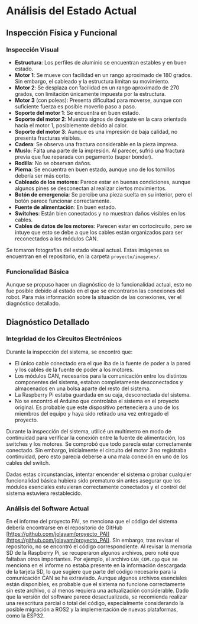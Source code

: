 # Análisis del Estado Actual

## Inspección Física y Funcional

### Inspección Visual

- **Estructura**: Los perfiles de aluminio se encuentran estables y en buen estado.
- **Motor 1**: Se mueve con facilidad en un rango aproximado de 180 grados. Sin embargo, el cableado y la estructura limitan su movimiento.
- **Motor 2**: Se desplaza con facilidad en un rango aproximado de 270 grados, con limitación únicamente impuesta por la estructura.
- **Motor 3** (con poleas): Presenta dificultad para moverse, aunque con suficiente fuerza es posible moverlo paso a paso.
- **Soporte del motor 1**: Se encuentra en buen estado.
- **Soporte del motor 2**: Muestra signos de desgaste en la cara orientada hacia el motor 1, posiblemente debido al calor.
- **Soporte del motor 3**: Aunque es una impresión de baja calidad, no presenta fracturas visibles.
- **Cadera**: Se observa una fractura considerable en la pieza impresa.
- **Muslo**: Falta una parte de la impresión. Al parecer, sufrió una fractura previa que fue reparada con pegamento (super bonder).
- **Rodilla**: No se observan daños.
- **Pierna**: Se encuentra en buen estado, aunque uno de los tornillos debería ser más corto.
- **Cableado de los motores**: Parece estar en buenas condiciones, aunque algunos pines se desconectan al realizar ciertos movimientos.
- **Botón de emergencia**: Se percibe una pieza suelta en su interior, pero el botón parece funcionar correctamente.
- **Fuente de alimentación**: En buen estado.
- **Switches**: Están bien conectados y no muestran daños visibles en los cables.
- **Cables de datos de los motores**: Parecen estar en cortocircuito, pero se intuye que esto se debe a que los cables están organizados para ser reconectados a los módulos CAN.

Se tomaron fotografías del estado visual actual. Estas imágenes se encuentran en el repositorio, en la carpeta `proyecto/imagenes/`.

### Funcionalidad Básica

Aunque se propuso hacer un diagnóstico de la funcionalidad actual, esto no fue posible debido al estado en el que se encontraron las conexiones del robot. Para más información sobre la situación de las conexiones, ver el diagnóstico detallado.

## Diagnóstico Detallado

### Integridad de los Circuitos Electrónicos

Durante la inspección del sistema, se encontró que:

- El único cable conectado era el que iba de la fuente de poder a la pared y los cables de la fuente de poder a los motores.
- Los módulos CAN, necesarios para la comunicación entre los distintos componentes del sistema, estaban completamente desconectados y almacenados en una bolsa aparte del resto del sistema.
- La Raspberry Pi estaba guardada en su caja, desconectada del sistema.
- No se encontró el Arduino que controlaba el sistema en el proyecto original. Es probable que este dispositivo perteneciera a uno de los miembros del equipo y haya sido retirado una vez entregado el proyecto.

Durante la inspección del sistema, utilicé un multímetro en modo de continuidad para verificar la conexión entre la fuente de alimentación, los switches y los motores. Se comprobó que todo parecía estar correctamente conectado. Sin embargo, inicialmente el circuito del motor 3 no registraba continuidad, pero esto parecía deberse a una mala conexión en uno de los cables del switch.

Dadas estas circunstancias, intentar encender el sistema o probar cualquier funcionalidad básica hubiera sido prematuro sin antes asegurar que los módulos esenciales estuvieran correctamente conectados y el control del sistema estuviera restablecido.

### Análisis del Software Actual

En el informe del proyecto PAI, se menciona que el código del sistema debería encontrarse en el repositorio de GitHub [https://github.com/jolayam/proyecto_PAI](https://github.com/jolayam/proyecto_PAI). Sin embargo, tras revisar el repositorio, no se encontró el código correspondiente. Al revisar la memoria SD de la Raspberry Pi, se recuperaron algunos archivos, pero noté que faltaban otros importantes. Por ejemplo, el archivo `CAN_COM.cpp` que se menciona en el informe no estaba presente en la información descargada de la tarjeta SD, lo que sugiere que parte del código necesario para la comunicación CAN se ha extraviado. Aunque algunos archivos esenciales están disponibles, es probable que el sistema no funcione correctamente sin este archivo, o al menos requiera una actualización considerable. Dado que la versión del software parece desactualizada, se recomienda realizar una reescritura parcial o total del código, especialmente considerando la posible migración a ROS2 y la implementación de nuevas plataformas, como la ESP32.